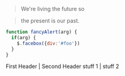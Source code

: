 > We're living the future so

> the present is our past.

```javascript
function fancyAlert(arg) {
  if(arg) {
    $.facebox({div:'#foo'})
  }
}
```

First Header | Second Header
stuff 1 | stuff 2
